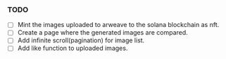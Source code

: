 ### TODO

- [ ] Mint the images uploaded to arweave to the solana blockchain as nft.
- [ ] Create a page where the generated images are compared.
- [ ] Add infinite scroll(pagination) for image list.
- [ ] Add like function to uploaded images.